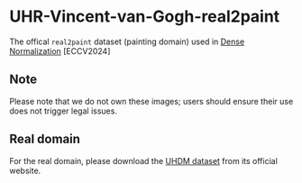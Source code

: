 # UHR-Vincent-van-Gogh-real2paint
The offical `real2paint` dataset (painting domain) used in [Dense Normalization](https://github.com/Kaminyou/Dense-Normalization) [ECCV2024]

## Note
Please note that we do not own these images; users should ensure their use does not trigger legal issues.

## Real domain
For the real domain, please download the [UHDM dataset](https://xinyu-andy.github.io/uhdm-page/) from its official website. 